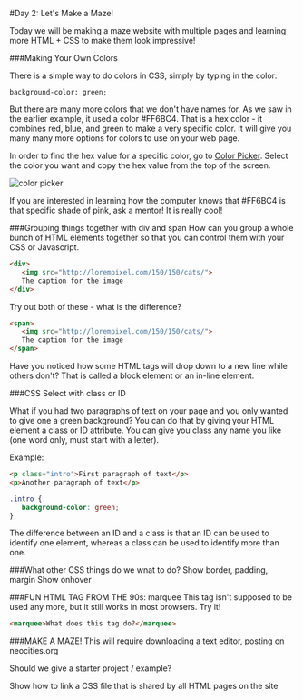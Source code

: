 #Day 2: Let's Make a Maze!

Today we will be making a maze website with multiple pages and learning more HTML + CSS to make them look impressive!


###Making Your Own Colors

There is a simple way to do colors in CSS, simply by typing in the color:

```background-color: green;```

But there are many more colors that we don't have names for. As we saw in the earlier example, it used a color #FF6BC4. That is a hex color - it combines red, blue, and green to make a very specific color. It will give you many many more options for colors to use on your web page.

In order to find the hex value for a specific color, go to [Color Picker](http://colorpicker.com/). Select the color you want and copy the hex value from the top of the screen.

![color picker](https://raw.githubusercontent.com/CoderDojoSV/Medallia-Web-Workshop/master/color%20picker2.png)

If you are interested in learning how the computer knows that #FF6BC4 is that specific shade of pink, ask a mentor! It is really cool!


###Grouping things together with div and span
How can you group a whole bunch of HTML elements together so that you can control them with your CSS or Javascript. 

```html
<div>
   <img src="http://lorempixel.com/150/150/cats/">
   The caption for the image
</div>   
```

Try out both of these - what is the difference?

```html
<span>
   <img src="http://lorempixel.com/150/150/cats/">
   The caption for the image
</span>   
```

Have you noticed how some HTML tags will drop down to a new line while others don't? That is called a block element or an in-line element. 

###CSS Select with class or ID

What if you had two paragraphs of text on your page and you only wanted to give one a green background? You can do that by giving your HTML element a class or ID attribute. You can give you class any name you like (one word only, must start with a letter).

Example: 
```html
<p class="intro">First paragraph of text</p>
<p>Another paragraph of text</p>
```
```css
.intro {
   background-color: green;
}
```

The difference between an ID and a class is that an ID can be used to identify one element, whereas a class can be used to identify more than one.

###What other CSS things do we wnat to do?
Show border, padding, margin
Show onhover

###FUN HTML TAG FROM THE 90s: marquee
This tag isn't supposed to be used any more, but it still works in most browsers. Try it!

```html
<marquee>What does this tag do?</marquee>
```

###MAKE A MAZE!
This will require downloading a text editor, posting on neocities.org

Should we give a starter project / example? 

Show how to link a CSS file that is shared by all HTML pages on the site

